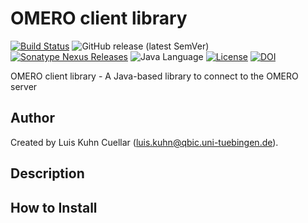 # OMERO client library

[![Build Status](https://travis-ci.com/qbicsoftware/omero-lib.svg?branch=master)](https://travis-ci.com/qbicsoftware/omero-lib)
![GitHub release (latest SemVer)](https://img.shields.io/github/v/release/qbicsoftware/omero-client-lib)
[![Sonatype Nexus Releases](https://img.shields.io/nexus/r/life.qbic/omero-client-lib?nexusVersion=3&server=https%3A%2F%2Fqbic-repo.qbic.uni-tuebingen.de%2F)](https://qbic-repo.qbic.uni-tuebingen.de/service/rest/repository/browse/maven-releases/life/qbic/omero-client-lib/)
![Java Language](https://img.shields.io/badge/language-java-blue.svg)
[![License](https://img.shields.io/github/license/qbicsoftware/omero-client-lib
)](https://travis-ci.com/qbicsoftware/omero-lib)
[![DOI](https://zenodo.org/badge/DOI/10.5281/zenodo.4067716.svg)](https://doi.org/10.5281/zenodo.4067716)

OMERO client library - A Java-based library to connect to the OMERO server

## Author
Created by Luis Kuhn Cuellar (luis.kuhn@qbic.uni-tuebingen.de).

## Description

## How to Install
